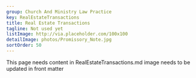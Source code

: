 ```yaml
---
group: Church And Ministry Law Practice
key: RealEstateTransactions
title: Real Estate Transactions
tagline: Not used yet
listImage: http://via.placeholder.com/100x100
detailImage: photos/Promissory_Note.jpg
sortOrder: 50
---
```

This page needs content in RealEstateTransactions.md
image needs to be updated in front matter

